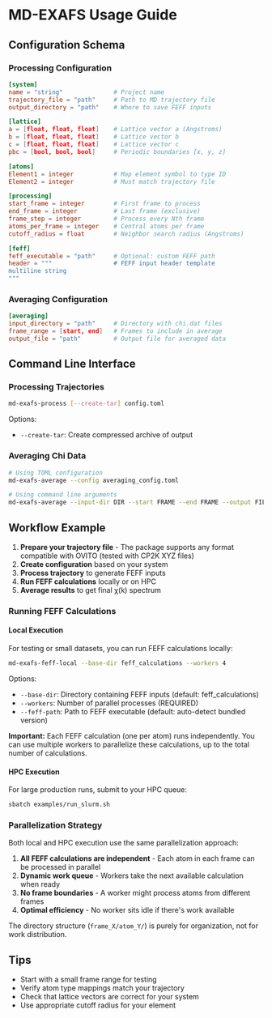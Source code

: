 # MD-EXAFS Usage Guide

## Configuration Schema

### Processing Configuration

```toml
[system]
name = "string"              # Project name
trajectory_file = "path"     # Path to MD trajectory file
output_directory = "path"    # Where to save FEFF inputs

[lattice]
a = [float, float, float]    # Lattice vector a (Angstroms)
b = [float, float, float]    # Lattice vector b
c = [float, float, float]    # Lattice vector c
pbc = [bool, bool, bool]     # Periodic boundaries [x, y, z]

[atoms]
Element1 = integer           # Map element symbol to type ID
Element2 = integer           # Must match trajectory file

[processing]
start_frame = integer        # First frame to process
end_frame = integer          # Last frame (exclusive)
frame_step = integer         # Process every Nth frame
atoms_per_frame = integer    # Central atoms per frame
cutoff_radius = float        # Neighbor search radius (Angstroms)

[feff]
feff_executable = "path"     # Optional: custom FEFF path
header = """                 # FEFF input header template
multiline string
"""
```

### Averaging Configuration

```toml
[averaging]
input_directory = "path"     # Directory with chi.dat files
frame_range = [start, end]   # Frames to include in average
output_file = "path"         # Output file for averaged data
```

## Command Line Interface

### Processing Trajectories

```bash
md-exafs-process [--create-tar] config.toml
```

Options:
- `--create-tar`: Create compressed archive of output

### Averaging Chi Data

```bash
# Using TOML configuration
md-exafs-average --config averaging_config.toml

# Using command line arguments
md-exafs-average --input-dir DIR --start FRAME --end FRAME --output FILE
```

## Workflow Example

1. **Prepare your trajectory file** - The package supports any format compatible with OVITO (tested with CP2K XYZ files)
2. **Create configuration** based on your system
3. **Process trajectory** to generate FEFF inputs
4. **Run FEFF calculations** locally or on HPC
5. **Average results** to get final χ(k) spectrum

### Running FEFF Calculations

#### Local Execution

For testing or small datasets, you can run FEFF calculations locally:

```bash
md-exafs-feff-local --base-dir feff_calculations --workers 4
```

Options:
- `--base-dir`: Directory containing FEFF inputs (default: feff_calculations)
- `--workers`: Number of parallel processes (REQUIRED)
- `--feff-path`: Path to FEFF executable (default: auto-detect bundled version)

**Important:** Each FEFF calculation (one per atom) runs independently. You can use multiple workers to parallelize these calculations, up to the total number of calculations.

#### HPC Execution

For large production runs, submit to your HPC queue:

```bash
sbatch examples/run_slurm.sh
```

### Parallelization Strategy

Both local and HPC execution use the same parallelization approach:

1. **All FEFF calculations are independent** - Each atom in each frame can be processed in parallel
2. **Dynamic work queue** - Workers take the next available calculation when ready
3. **No frame boundaries** - A worker might process atoms from different frames
4. **Optimal efficiency** - No worker sits idle if there's work available

The directory structure (`frame_X/atom_Y/`) is purely for organization, not for work distribution.

## Tips

- Start with a small frame range for testing
- Verify atom type mappings match your trajectory
- Check that lattice vectors are correct for your system
- Use appropriate cutoff radius for your element